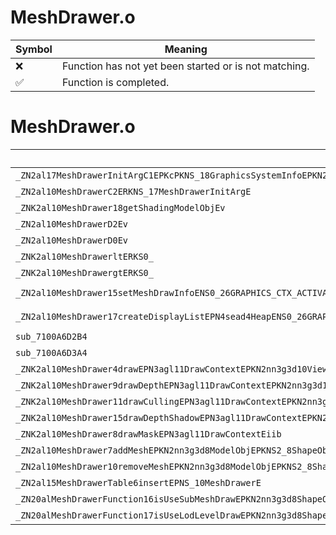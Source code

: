 # MeshDrawer.o
| Symbol | Meaning 
| ------------- | ------------- 
| :x: | Function has not yet been started or is not matching. 
| :white_check_mark: | Function is completed. 


# MeshDrawer.o
| Symbol (Mangled) | Symbol (Demangled) | Decompiled? |
| ------------- |  ------------- | ------------- |
| `_ZN2al17MeshDrawerInitArgC1EPKcPKNS_18GraphicsSystemInfoEPKN2nn3g3d8ModelObjEPKNS7_8ShapeObjEPNS_11ModelShaderEi` | `al::MeshDrawerInitArg::MeshDrawerInitArg(char const*,al::GraphicsSystemInfo const*,nn::g3d::ModelObj const*,nn::g3d::ShapeObj const*,al::ModelShader *,int)` | :white_check_mark: |
| `_ZN2al10MeshDrawerC2ERKNS_17MeshDrawerInitArgE` | `al::MeshDrawer::MeshDrawer(al::MeshDrawerInitArg const&)` | :white_check_mark: |
| `_ZNK2al10MeshDrawer18getShadingModelObjEv` | `al::MeshDrawer::getShadingModelObj(void)const` | :white_check_mark: |
| `_ZN2al10MeshDrawerD2Ev` | `al::MeshDrawer::~MeshDrawer()` | :white_check_mark: |
| `_ZN2al10MeshDrawerD0Ev` | `al::MeshDrawer::~MeshDrawer()` | :white_check_mark: |
| `_ZNK2al10MeshDrawerltERKS0_` | `al::MeshDrawer::operator<(al::MeshDrawer const&)const` | :white_check_mark: |
| `_ZNK2al10MeshDrawergtERKS0_` | `al::MeshDrawer::operator>(al::MeshDrawer const&)const` | :white_check_mark: |
| `_ZN2al10MeshDrawer15setMeshDrawInfoENS0_26GRAPHICS_CTX_ACTIVATE_TYPEENS0_21TEXTURE_ACTIVATE_TYPEENS0_22MATERIAL_ACTIVATE_TYPEENS0_20SHADER_ACTIVATE_TYPEEPKNS_9ModelCtrlE` | `al::MeshDrawer::setMeshDrawInfo(al::MeshDrawer::GRAPHICS_CTX_ACTIVATE_TYPE,al::MeshDrawer::TEXTURE_ACTIVATE_TYPE,al::MeshDrawer::MATERIAL_ACTIVATE_TYPE,al::MeshDrawer::SHADER_ACTIVATE_TYPE,al::ModelCtrl const*)` | :white_check_mark: |
| `_ZN2al10MeshDrawer17createDisplayListEPN4sead4HeapENS0_26GRAPHICS_CTX_ACTIVATE_TYPEENS0_21TEXTURE_ACTIVATE_TYPEENS0_22MATERIAL_ACTIVATE_TYPEENS0_20SHADER_ACTIVATE_TYPEEPKNS_9ModelCtrlE` | `al::MeshDrawer::createDisplayList(sead::Heap *,al::MeshDrawer::GRAPHICS_CTX_ACTIVATE_TYPE,al::MeshDrawer::TEXTURE_ACTIVATE_TYPE,al::MeshDrawer::MATERIAL_ACTIVATE_TYPE,al::MeshDrawer::SHADER_ACTIVATE_TYPE,al::ModelCtrl const*)` | :white_check_mark: |
| `sub_7100A6D2B4` | `` | :white_check_mark: |
| `sub_7100A6D3A4` | `` | :white_check_mark: |
| `_ZNK2al10MeshDrawer4drawEPN3agl11DrawContextEPKN2nn3g3d10ViewVolumeEiiPNS_19ModelAdditionalInfoE` | `al::MeshDrawer::draw(agl::DrawContext *,nn::g3d::ViewVolume const*,int,int,al::ModelAdditionalInfo *)const` | :white_check_mark: |
| `_ZNK2al10MeshDrawer9drawDepthEPN3agl11DrawContextEPKN2nn3g3d10ViewVolumeEiib` | `al::MeshDrawer::drawDepth(agl::DrawContext *,nn::g3d::ViewVolume const*,int,int,bool)const` | :white_check_mark: |
| `_ZNK2al10MeshDrawer11drawCullingEPN3agl11DrawContextEPKN2nn3g3d10ViewVolumeEii` | `al::MeshDrawer::drawCulling(agl::DrawContext *,nn::g3d::ViewVolume const*,int,int)const` | :white_check_mark: |
| `_ZNK2al10MeshDrawer15drawDepthShadowEPN3agl11DrawContextEPKN2nn3g3d10ViewVolumeEiiib` | `al::MeshDrawer::drawDepthShadow(agl::DrawContext *,nn::g3d::ViewVolume const*,int,int,int,bool)const` | :white_check_mark: |
| `_ZNK2al10MeshDrawer8drawMaskEPN3agl11DrawContextEiib` | `al::MeshDrawer::drawMask(agl::DrawContext *,int,int,bool)const` | :white_check_mark: |
| `_ZN2al10MeshDrawer7addMeshEPKN2nn3g3d8ModelObjEPKNS2_8ShapeObjEPNS_9ModelCtrlE` | `al::MeshDrawer::addMesh(nn::g3d::ModelObj const*,nn::g3d::ShapeObj const*,al::ModelCtrl *)` | :white_check_mark: |
| `_ZN2al10MeshDrawer10removeMeshEPKN2nn3g3d8ModelObjEPKNS2_8ShapeObjE` | `al::MeshDrawer::removeMesh(nn::g3d::ModelObj const*,nn::g3d::ShapeObj const*)` | :white_check_mark: |
| `_ZN2al15MeshDrawerTable6insertEPNS_10MeshDrawerE` | `al::MeshDrawerTable::insert(al::MeshDrawer *)` | :white_check_mark: |
| `_ZN20alMeshDrawerFunction16isUseSubMeshDrawEPKN2nn3g3d8ShapeObjE` | `alMeshDrawerFunction::isUseSubMeshDraw(nn::g3d::ShapeObj const*)` | :white_check_mark: |
| `_ZN20alMeshDrawerFunction17isUseLodLevelDrawEPKN2nn3g3d8ShapeObjE` | `alMeshDrawerFunction::isUseLodLevelDraw(nn::g3d::ShapeObj const*)` | :white_check_mark: |
